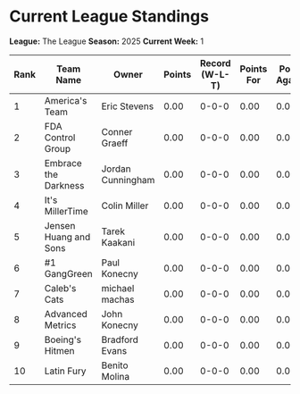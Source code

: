 # Current League Standings

**League:** The League
**Season:** 2025
**Current Week:** 1

| Rank | Team Name | Owner | Points | Record (W-L-T) | Points For | Points Against |
|------|-----------|-------|--------|----------------|------------|----------------|
| 1 | America's Team | Eric Stevens | 0.00 | 0-0-0 | 0.00 | 0.00 |
| 2 | FDA Control Group | Conner Graeff | 0.00 | 0-0-0 | 0.00 | 0.00 |
| 3 | Embrace the Darkness | Jordan Cunningham | 0.00 | 0-0-0 | 0.00 | 0.00 |
| 4 | It's MillerTime | Colin Miller | 0.00 | 0-0-0 | 0.00 | 0.00 |
| 5 | Jensen Huang and Sons | Tarek Kaakani | 0.00 | 0-0-0 | 0.00 | 0.00 |
| 6 | #1 GangGreen | Paul Konecny | 0.00 | 0-0-0 | 0.00 | 0.00 |
| 7 | Caleb's Cats | michael machas | 0.00 | 0-0-0 | 0.00 | 0.00 |
| 8 | Advanced Metrics | John Konecny | 0.00 | 0-0-0 | 0.00 | 0.00 |
| 9 | Boeing's Hitmen  | Bradford Evans | 0.00 | 0-0-0 | 0.00 | 0.00 |
| 10 | Latin Fury | Benito Molina | 0.00 | 0-0-0 | 0.00 | 0.00 |
